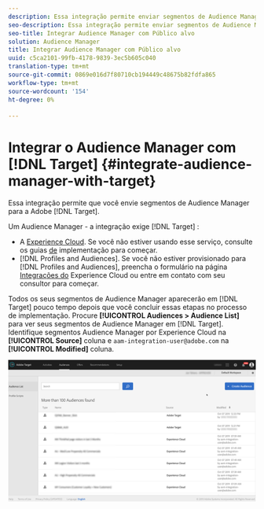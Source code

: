 ```yaml
---
description: Essa integração permite enviar segmentos de Audience Manager para o Público alvo.
seo-description: Essa integração permite enviar segmentos de Audience Manager para o Público alvo.
seo-title: Integrar Audience Manager com Público alvo
solution: Audience Manager
title: Integrar Audience Manager com Público alvo
uuid: c5ca2101-99fb-4178-9839-3ec5b605c040
translation-type: tm+mt
source-git-commit: 0869e016d7f80710cb194449c48675b82fdfa865
workflow-type: tm+mt
source-wordcount: '154'
ht-degree: 0%

---
```



# Integrar o Audience Manager com [!DNL Target] {#integrate-audience-manager-with-target}

Essa integração permite que você envie segmentos de Audience Manager para a Adobe [!DNL Target].

Um Audience Manager - a integração exige [!DNL Target] :

* A [Experience Cloud](https://docs.adobe.com/content/help/en/id-service/using/home.html). Se você não estiver usando esse serviço, consulte os guias [de](https://docs.adobe.com/content/help/en/id-service/using/implementation/implementation-guides.html) implementação para começar.
* [!DNL Profiles and Audiences]. Se você não estiver provisionado para [!DNL Profiles and Audiences], preencha o formulário na página [Integrações do](https://adobe.allegiancetech.com/cgi-bin/qwebcorporate.dll?idx=X8SVES) Experience Cloud ou entre em contato com seu consultor para começar.

Todos os seus segmentos de Audience Manager aparecerão em [!DNL Target] pouco tempo depois que você concluir essas etapas no processo de implementação. Procure **[!UICONTROL Audiences > Audience List]** para ver seus segmentos de Audience Manager em [!DNL Target]. Identifique segmentos Audience Manager por Experience Cloud na **[!UICONTROL Source]** coluna e `aam-integration-user@adobe.com` na **[!UICONTROL Modified]** coluna.

![](../assets/target.png)